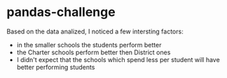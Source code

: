 # pandas-challenge
Based on the data analized, I noticed a few intersting factors:
 
  - in the smaller schools the students perform better
  - the Charter schools perform better then District ones
  - I didn't expect that the schools which spend less per student will have better performing students  
